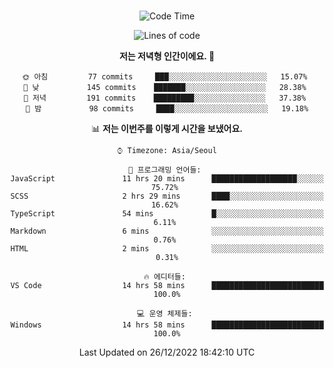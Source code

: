 <div align="center">

<br />

 <!--START_SECTION:waka-->
![Code Time](http://img.shields.io/badge/Code%20Time-214%20hrs%209%20mins-blue)

![Lines of code](https://img.shields.io/badge/%EC%A0%80%EB%8A%94%20%EC%97%AC%ED%83%9C%EA%B9%8C%EC%A7%80%20-278%20Thousand%20%EC%A4%84%EC%9D%98%20%EC%BD%94%EB%93%9C%EB%A5%BC%20%EC%9E%91%EC%84%B1%ED%96%88%EC%96%B4%EC%9A%94.-blue)

**저는 저녁형 인간이에요. 🦉** 

```text
🌞 아침         77 commits     ███░░░░░░░░░░░░░░░░░░░░░░   15.07% 
🌆 낮　         145 commits    ███████░░░░░░░░░░░░░░░░░░   28.38% 
🌃 저녁         191 commits    █████████░░░░░░░░░░░░░░░░   37.38% 
🌙 밤　         98 commits     ████░░░░░░░░░░░░░░░░░░░░░   19.18%

```


📊 **저는 이번주를 이렇게 시간을 보냈어요.** 

```text
⌚︎ Timezone: Asia/Seoul

💬 프로그래밍 언어들: 
JavaScript               11 hrs 20 mins      ███████████████████░░░░░░   75.72% 
SCSS                     2 hrs 29 mins       ████░░░░░░░░░░░░░░░░░░░░░   16.62% 
TypeScript               54 mins             █░░░░░░░░░░░░░░░░░░░░░░░░   6.11% 
Markdown                 6 mins              ░░░░░░░░░░░░░░░░░░░░░░░░░   0.76% 
HTML                     2 mins              ░░░░░░░░░░░░░░░░░░░░░░░░░   0.31%

🔥 에디터들: 
VS Code                  14 hrs 58 mins      █████████████████████████   100.0%

💻 운영 체제들: 
Windows                  14 hrs 58 mins      █████████████████████████   100.0%

```


 Last Updated on 26/12/2022 18:42:10 UTC
<!--END_SECTION:waka-->

</div>
